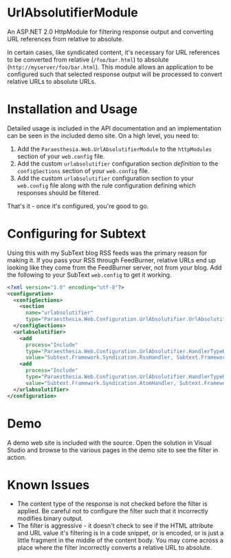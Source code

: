 # UrlAbsolutifierModule
An ASP.NET 2.0 HttpModule for filtering response output and converting URL references from relative to absolute.

In certain cases, like syndicated content, it's necessary for URL references to be converted from relative (`/foo/bar.html`) to absolute (`http://myserver/foo/bar.html`).  This module allows an application to be configured such that selected response output will be processed to convert relative URLs to absolute URLs.

# Installation and Usage

Detailed usage is included in the API documentation and an implementation can be seen in the included demo site.  On a high level, you need to:

1. Add the `Paraesthesia.Web.UrlAbsolutifierModule` to the `httpModules` section of your `web.config` file.
2. Add the custom `urlabsolutifier` configuration section _definition_ to the `configSections` section of your `web.config` file.
3. Add the custom `urlabsolutifier` configuration section to your `web.config` file along with the rule configuration defining which responses should be filtered.

That's it - once it's configured, you're good to go.

# Configuring for Subtext

Using this with my SubText blog RSS feeds was the primary reason for making it. If you pass your RSS through FeedBurner, relative URLs end up looking like they come from the FeedBurner server, not from your blog.  Add the following to your SubText `web.config` to get it working.

```xml
<?xml version="1.0" encoding="utf-8"?>
<configuration>
  <configSections>
    <section
      name="urlabsolutifier"
      type="Paraesthesia.Web.Configuration.UrlAbsolutifier.UrlAbsolutifierSection, Paraesthesia.Web.UrlAbsolutifierModule"/>
  </configSections>
  <urlabsolutifier>
    <add
      process="Include"
      type="Paraesthesia.Web.Configuration.UrlAbsolutifier.HandlerTypeRule, Paraesthesia.Web.UrlAbsolutifierModule"
      value="Subtext.Framework.Syndication.RssHandler, Subtext.Framework" />
    <add
      process="Include"
      type="Paraesthesia.Web.Configuration.UrlAbsolutifier.HandlerTypeRule, Paraesthesia.Web.UrlAbsolutifierModule"
      value="Subtext.Framework.Syndication.AtomHandler, Subtext.Framework" />
  </urlabsolutifier>
</configuration>
```

# Demo

A demo web site is included with the source.  Open the solution in Visual Studio and browse to the various pages in the demo site to see the filter in action.

# Known Issues

- The content type of the response is not checked before the filter is applied. Be careful not to configure the filter such that it incorrectly modifies binary output.
- The filter is aggressive - it doesn't check to see if the HTML attribute and URL value it's filtering is in a code snippet, or is encoded, or is just a little fragment in the middle of the content body.  You may come across a place where the filter incorrectly converts a relative URL to absolute.